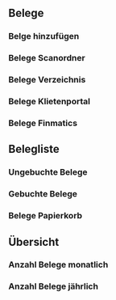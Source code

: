 ## Belege

### Belge hinzufügen

### Belege Scanordner

### Belege Verzeichnis

### Belege Klietenportal

### Belege Finmatics

## Belegliste

### Ungebuchte Belege

### Gebuchte Belege

### Belege Papierkorb

## Übersicht

### Anzahl Belege monatlich

### Anzahl Belege jährlich

